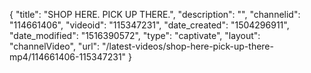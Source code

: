{
    "title": "SHOP HERE. PICK UP THERE.",
    "description": "",
    "channelid": "114661406",
    "videoid": "115347231",
    "date_created": "1504296911",
    "date_modified": "1516390572",
    "type": "captivate",
    "layout": "channelVideo",
    "url": "\/latest-videos\/shop-here-pick-up-there-mp4\/114661406-115347231"
}
